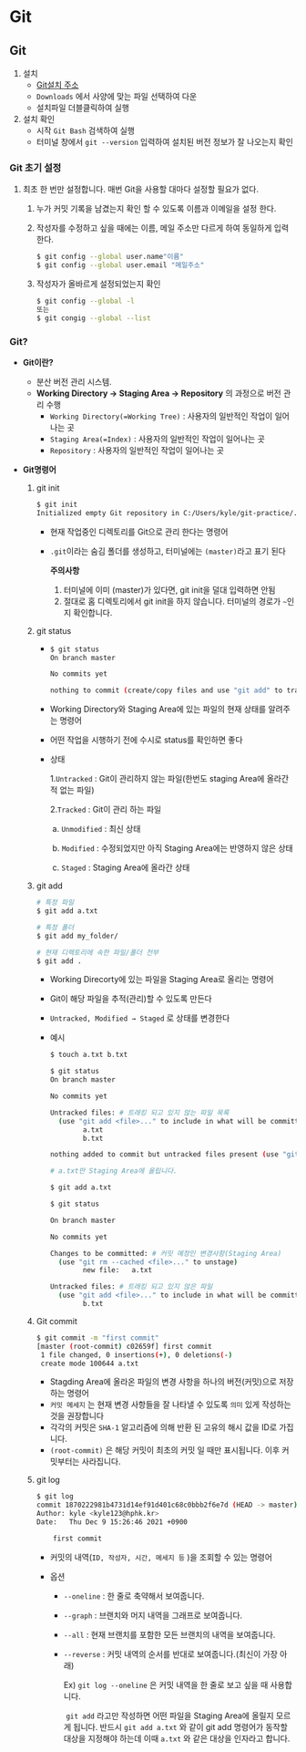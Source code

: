 # Git

## Git

1. 설치
   - [Git설치 주소](https://git-scm.com/)
   - `Downloads` 에서 사양에 맞는 파일 선택하여 다운
   - 설치파일 더블클릭하여 실행
2. 설치 확인
   - 시작 `Git Bash` 검색하여 실행
   - 터미널 창에서 `git --version` 입력하여 설치된 버전 정보가 잘 나오는지 확인

### Git 초기 설정

1. 최초 한 번만 설정합니다. 매번 Git을 사용할 대마다 설정할 필요가 없다.

   1. 누가 커밋 기록을 남겼는지 확인 할 수 있도록 이름과 이메일을 설정 한다.

   2. 작성자를 수정하고 싶을 때에는 이름, 메일 주소만 다르게 하여 동일하게 입력 한다.

      ```bash
      $ git config --global user.name"이름"
      $ git config --global user.email "메일주소"
      ```

   3. 작성자가 올바르게 설정되었는지 확인

      ```bash
      $ git config --global -l
      또는
      $ git congig --global --list
      ```

### Git?

- **Git이란?**

  - 분산 버전 관리 시스템.
  - **Working Directory → Staging Area → Repository** 의 과정으로 버전 관리 수행
    - `Working Directory(=Working Tree)` : 사용자의 일반적인 작업이 일어나는 곳
    - `Staging Area(=Index)` : 사용자의 일반적인 작업이 일어나는 곳
    - `Repository` : 사용자의 일반적인 작업이 일어나는 곳

- **Git명령어**

  1. git init

     ```bash
     $ git init
     Initialized empty Git repository in C:/Users/kyle/git-practice/.git/
     ```

     - 현재 작업중인 디렉토리를 Git으로 관리 한다는 명령어

     - `.git`이라는 숨김 폴더를 생성하고, 터미널에는 `(master)`라고 표기 된다

       **주의사항**

       1. 터미널에 이미 (master)가 있다면, git init을 덜대 입력하면 안됨
       2. 절대로 홈 디렉토리에서 git init을 하지 않습니다. 터미널의 경로가 `~`인지 확인합니다.

  2. git status

     - ```bash
       $ git status
       On branch master
       
       No commits yet
       
       nothing to commit (create/copy files and use "git add" to track)
       ```

     - Working Directory와 Staging Area에 있는 파일의 현재 상태를 알려주는 명령어

     - 어떤 작업을 시행하기 전에 수시로 status를 확인하면 좋다

     - 상태

       1.`Untracked` : Git이 관리하지 않는 파일(한번도 staging Area에 올라간 적 없는 파일)

       2.`Tracked` : Git이 관리 하는 파일

       ​	a. `Unmodified` : 최신 상태

       ​	b. `Modified` : 수정되었지만 아직 Staging Area에는 반영하지 않은 상태

       ​	c. `Staged` : Staging Area에 올라간 상태

       

  3. git add

     ```bash
     # 특정 파일
     $ git add a.txt
     
     # 특정 폴더
     $ git add my_folder/
     
     # 현재 디렉토리에 속한 파일/폴더 전부
     $ git add .
     ```

     - Working Direcorty에 있는 파일을 Staging Area로 올리는 명령어

     - Git이 해당 파일을 추적(관리)할 수 있도록 만든다

     - `Untracked, Modified → Staged` 로 상태를 변경한다

     - 예시

       ```bash
       $ touch a.txt b.txt
       
       $ git status
       On branch master
       
       No commits yet
       
       Untracked files: # 트래킹 되고 있지 않는 파일 목록
         (use "git add <file>..." to include in what will be committed)
               a.txt
               b.txt
       
       nothing added to commit but untracked files present (use "git add" to track)
       ```

       ```bash
       # a.txt만 Staging Area에 올립니다.
       
       $ git add a.txt
       ```

       ```bash
       $ git status
       
       On branch master
       
       No commits yet
       
       Changes to be committed: # 커밋 예정인 변경사항(Staging Area)
         (use "git rm --cached <file>..." to unstage)
               new file:   a.txt
       
       Untracked files: # 트래킹 되고 있지 않은 파일
         (use "git add <file>..." to include in what will be committed)
               b.txt
       ```

  4. Git commit

     ``` bash
     $ git commit -m "first commit"
     [master (root-commit) c02659f] first commit
      1 file changed, 0 insertions(+), 0 deletions(-)
      create mode 100644 a.txt
     ```

     - Stagding Area에 올라온 파일의 변경 사항을 하나의 버전(커밋)으로 저장하는 명령어
     - `커밋 메세지` 는 현재 변경 사항들을 잘 나타낼 수 있도록 `의미` 있게 작성하는 것을 권장합니다
     - 각각의 커밋은 `SHA-1` 알고리즘에 의해 반환 된 고유의 해시 값을 ID로 가집니다.
     - `(root-commit)` 은 해당 커밋이 최초의 커밋 일 때만 표시됩니다. 이후 커밋부터는 사라집니다.

  5. git log

     ```bash
     $ git log
     commit 1870222981b4731d14ef91d401c68c0bbb2f6e7d (HEAD -> master)
     Author: kyle <kyle123@hphk.kr>
     Date:   Thu Dec 9 15:26:46 2021 +0900
     
         first commit
     ```

     - 커밋의 내역(`ID, 작성자, 시간, 메세지 등` )을 조회할 수 있는 명령어

     - 옵션

       * `--oneline` : 한 줄로 축약해서 보여줍니다.

       * `--graph` : 브랜치와 머지 내역을 그래프로 보여줍니다.

       * `--all` : 현재 브랜치를 포함한 모든 브랜치의 내역을 보여줍니다.

       * `--reverse` : 커밋 내역의 순서를 반대로 보여줍니다.(최신이 가장 아래)

         Ex) `git log --oneline` 은 커밋 내역을 한 줄로 보고 싶을 때 사용합니다.

         ​	`git add` 라고만 작성하면 어떤 파일을 Staging Area에 올릴지 모르게 됩니다. 반드시 `git add a.txt` 와 같이 git add 명령어가 동작할 대상을 지정해야 하는데 이때 `a.txt` 와 같은 대상을 인자라고 합니다.

